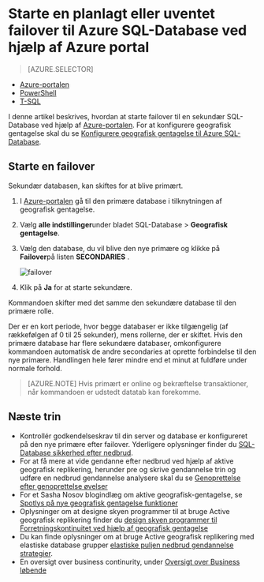 <properties 
    pageTitle="Starte en planlagt eller uventet failover til Azure SQL-Database ved hjælp af Azure portal | Microsoft Azure" 
    description="Starte en planlagt eller uventet failover for Azure SQL-Database ved hjælp af portalen Azure" 
    services="sql-database" 
    documentationCenter="" 
    authors="stevestein" 
    manager="jhubbard" 
    editor=""/>

<tags
    ms.service="sql-database"
    ms.devlang="NA"
    ms.topic="article"
    ms.tgt_pltfrm="NA"
    ms.workload="data-management" 
    ms.date="08/29/2016"
    ms.author="sstein"/>

# <a name="initiate-a-planned-or-unplanned-failover-for-azure-sql-database-with-the-azure-portal"></a>Starte en planlagt eller uventet failover til Azure SQL-Database ved hjælp af Azure portal


> [AZURE.SELECTOR]
- [Azure-portalen](sql-database-geo-replication-failover-portal.md)
- [PowerShell](sql-database-geo-replication-failover-powershell.md)
- [T-SQL](sql-database-geo-replication-failover-transact-sql.md)


I denne artikel beskrives, hvordan at starte failover til en sekundær SQL-Database ved hjælp af [Azure-portalen](http://portal.azure.com). For at konfigurere geografisk gentagelse skal du se [Konfigurere geografisk gentagelse til Azure SQL-Database](sql-database-geo-replication-portal.md).


## <a name="initiate-a-failover"></a>Starte en failover

Sekundær databasen, kan skiftes for at blive primært.  

1. I [Azure-portalen](http://portal.azure.com) gå til den primære database i tilknytningen af geografisk gentagelse.
2. Vælg **alle indstillinger**under bladet SQL-Database > **Geografisk gentagelse**.
3. Vælg den database, du vil blive den nye primære og klikke på **Failover**på listen **SECONDARIES** .

    ![failover][2]

4. Klik på **Ja** for at starte sekundære.

Kommandoen skifter med det samme den sekundære database til den primære rolle. 

Der er en kort periode, hvor begge databaser er ikke tilgængelig (af rækkefølgen af 0 til 25 sekunder), mens rollerne, der er skiftet. Hvis den primære database har flere sekundære databaser, omkonfigurere kommandoen automatisk de andre secondaries at oprette forbindelse til den nye primære. Handlingen hele fører mindre end et minut at fuldføre under normale forhold. 

>[AZURE.NOTE] Hvis primært er online og bekræftelse transaktioner, når kommandoen er udstedt datatab kan forekomme.


## <a name="next-steps"></a>Næste trin   

- Kontrollér godkendelseskrav til din server og database er konfigureret på den nye primære efter failover. Yderligere oplysninger finder du [SQL-Database sikkerhed efter nedbrud](sql-database-geo-replication-security-config.md).
- For at få mere at vide gendanne efter nedbrud ved hjælp af aktive geografisk replikering, herunder pre og skrive gendannelse trin og udføre en nedbrud gendannelse analysere skal du se [Genoprettelse efter genoprettelse øvelser](sql-database-disaster-recovery.md)
- For et Sasha Nosov blogindlæg om aktive geografisk-gentagelse, se [Spotlys på nye geografisk gentagelse funktioner](https://azure.microsoft.com/blog/spotlight-on-new-capabilities-of-azure-sql-database-geo-replication/)
- Oplysninger om at designe skyen programmer til at bruge Active geografisk replikering finder du [design skyen programmer til Forretningskontinuitet ved hjælp af geografisk gentagelse](sql-database-designing-cloud-solutions-for-disaster-recovery.md)
- Du kan finde oplysninger om at bruge Active geografisk replikering med elastiske database grupper [elastiske puljen nedbrud gendannelse strategier](sql-database-disaster-recovery-strategies-for-applications-with-elastic-pool.md).
- En oversigt over business continurity, under [Oversigt over Business løbende](sql-database-business-continuity.md)




<!--Image references-->
[1]: ./media/sql-database-geo-replication-failover-portal/failover.png
[2]: ./media/sql-database-geo-replication-failover-portal/secondaries.png
